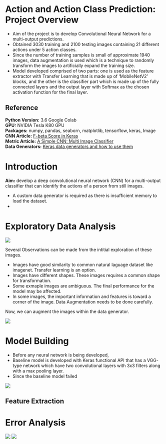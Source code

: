 # Action and Action Class Prediction: Project Overview

- Aim of the project is to develop Convolutional Neural Network for a multi-output predictions.
- Obtained 3030 training and 2100 testing images containing 21 different actions under 5 action classes.
- Since the number of training samples is small of approximate 1940 images, data augmentation is used which is a technique to randomly transform the images to artificially expand the training size.
- Model developed comprised of two parts: one is used as the feature extractor with Transfer Learning that is made up of ‘MobileNetV2’ blocks, and the other is the classifier part which is made up of the fully connected layers and the output layer with Softmax as the chosen activation function for the final layer. 


## Reference

**Python Version:** 3.6 Google Colab <br/>
**GPU:** NVIDIA Tesla K80 GPU  <br/>
**Packages:** numpy, pandas, seaborn, matplotlib, tensorflow, keras, Image <br/>
**CNN Article:** [F-beta Score in Keras](https://towardsdatascience.com/f-beta-score-in-keras-part-i-86ad190a252f) <br/>
**Metric Article:** [A Simple CNN: Multi Image Classifier](https://towardsdatascience.com/a-simple-cnn-multi-image-classifier-31c463324fa) <br/>
**Data Generators:** [Keras data generators and how to use them](https://towardsdatascience.com/keras-data-generators-and-how-to-use-them-b69129ed779c) <br/>

# Introduction

**Aim:** develop a deep convolutional neural network (CNN) for a multi-output classifier that can identify the actions of a person from still images.

- A custom data generator is required as there is insufficient memory to load the dataset.
- 

# Exploratory Data Analysis 

![](https://github.com/roywong96/cnn_action_prediction/blob/master/images/diffSizeimages.png)

Several Observations can be made from the intitial exploration of these images.

- Images have good similarity to common natural laguage dataset like imagenet. Transfer learning is an option.
- Images have different shapes. These images requires a common shape for transformation.
- Some exmaple images are ambiguous. The final performance for the model may be affected.
- In some images, the important information and features is toward a corner of the image. Data Augmentation needs to be done carefully.

Now, we can augment the images within the data generator.

![](https://github.com/roywong96/cnn_action_prediction/blob/master/images/augmented_images.png)

# Model Building

- Before any neural network is being developed, 
- Baseline model is developed with Keras functional API that has a VGG-type network which have two convolutional layers with 3x3 filters along with a max pooling layer.
- Since the baseline model failed

![](https://github.com/roywong96/cnn_action_prediction/blob/master/images/model.png)

## Feature Extraction

# Error Analysis

![](https://github.com/roywong96/cnn_action_prediction/blob/master/images/action_error.png)
![](https://github.com/roywong96/cnn_action_prediction/blob/master/images/action_class_error.png)
